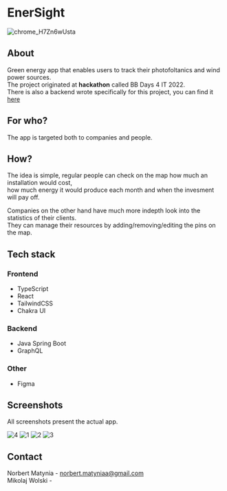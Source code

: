 # EnerSight
![chrome_H7Zn6wUsta](https://user-images.githubusercontent.com/84076941/193407946-8b5e8e11-2ce1-47f6-ac1e-01996cca4eef.gif)

## About
Green energy app that enables users to track their photofoltanics and wind power sources.  
The project originated at **hackathon** called BB Days 4 IT 2022.  
There is also a backend wrote specifically for this project, you can find it [here](https://github.com/marcinbohm/hackatonBB-backend)
## For who?
The app is targeted both to companies and people.
## How?
The idea is simple, regular people can check on the map how much an installation would cost,  
how much energy it would produce each month and when the invesment will pay off.  

Companies on the other hand have much more indepth look into the statistics of their clients.  
They can manage their resources by adding/removing/editing the pins on the map.

## Tech stack
### Frontend
- TypeScript
- React
- TailwindCSS
- Chakra UI
### Backend
- Java Spring Boot
- GraphQL
### Other
- Figma

## Screenshots
All screenshots present the actual app.  

![4](https://user-images.githubusercontent.com/84076941/190185502-7d8ba5da-59ed-46a1-bf73-02d3bc63266c.PNG)
![1](https://user-images.githubusercontent.com/84076941/193407889-3dfabc22-74e5-4d61-baab-7ad00f664359.JPG)
![2](https://user-images.githubusercontent.com/84076941/193407893-6f228c60-c2c1-400a-886e-729edeafff38.JPG)
![3](https://user-images.githubusercontent.com/84076941/190185543-42602956-fc3c-4972-a547-56200e6bcdbf.PNG)  

## Contact 
Norbert Matynia - norbert.matyniaa@gmail.com  
Mikolaj Wolski - 
